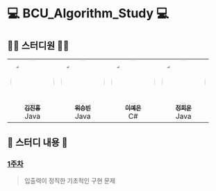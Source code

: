 # 💻 BCU_Algorithm_Study 💻

## 👨‍💻 스터디원 👩‍💻
<table>
  <tr>
    <td align="center"><a href="https://github.com/deepredk"><img src="https://avatars2.githubusercontent.com/u/33937365?s=460&v=4" width="100px;" style="border-radius: 50%;" alt=""/><br /><sub><b>김진홍</b></sub></a><br />Java</td>
    <td align="center"><a href="https://github.com/wsb0722"><img src="https://avatars1.githubusercontent.com/u/53260922?s=460&u=a545901c7f460295a11c779629201a81947f3fe4&v=4" width="100px;" style="border-radius: 50%;" alt=""/><br /><sub><b>위승빈</b></sub></a><br />Java</td>
    <td align="center"><a href="https://github.com/jjklunicc"><img src="https://avatars2.githubusercontent.com/u/55953594?s=460&v=4" width="100px;" style="border-radius: 50%;" alt=""/><br /><sub><b>이예은</b></sub></a><br />C#</td>
    <td align="center"><a href="https://github.com/cousim46"><img src="https://avatars3.githubusercontent.com/u/67584874?s=460&v=4" width="100px;" style="border-radius: 50%;" alt=""/><br /><sub><b>정회운</b></sub></a><br />Java</td>
  </tr>
</table>

## 📝 스터디 내용 📝
### [1주차](Week1)
> 입출력이 정직한 기초적인 구현 문제
